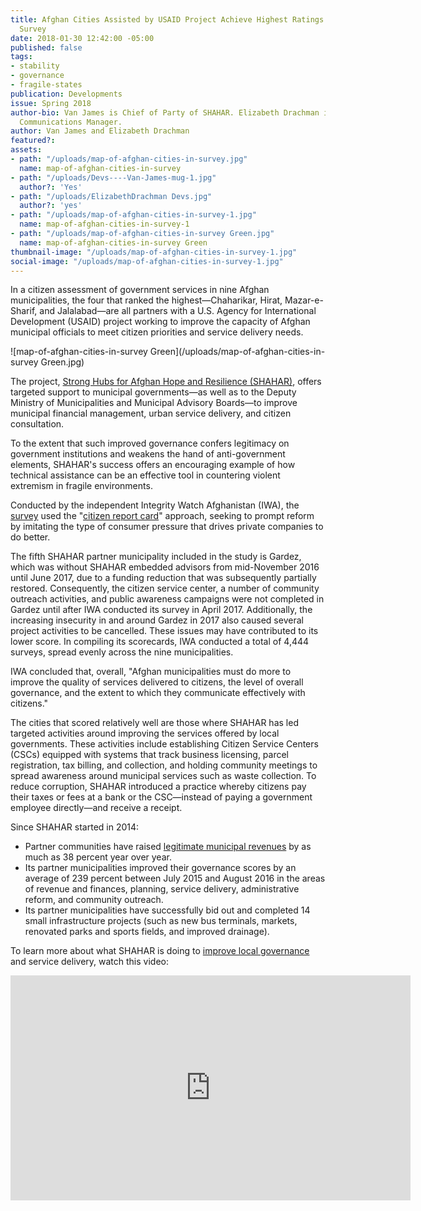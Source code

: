 ```yaml
---
title: Afghan Cities Assisted by USAID Project Achieve Highest Ratings in Citizen
  Survey
date: 2018-01-30 12:42:00 -05:00
published: false
tags:
- stability
- governance
- fragile-states
publication: Developments
issue: Spring 2018
author-bio: Van James is Chief of Party of SHAHAR. Elizabeth Drachman is DAI’s Senior
  Communications Manager.
author: Van James and Elizabeth Drachman
featured?: 
assets:
- path: "/uploads/map-of-afghan-cities-in-survey.jpg"
  name: map-of-afghan-cities-in-survey
- path: "/uploads/Devs----Van-James-mug-1.jpg"
  author?: 'Yes'
- path: "/uploads/ElizabethDrachman Devs.jpg"
  author?: 'yes'
- path: "/uploads/map-of-afghan-cities-in-survey-1.jpg"
  name: map-of-afghan-cities-in-survey-1
- path: "/uploads/map-of-afghan-cities-in-survey Green.jpg"
  name: map-of-afghan-cities-in-survey Green
thumbnail-image: "/uploads/map-of-afghan-cities-in-survey-1.jpg"
social-image: "/uploads/map-of-afghan-cities-in-survey-1.jpg"
---
```


In a citizen assessment of government services in nine Afghan municipalities, the four that ranked the highest—Chaharikar, Hirat, Mazar-e-Sharif, and Jalalabad—are all partners with a U.S. Agency for International Development (USAID) project working to improve the capacity of Afghan municipal officials to meet citizen priorities and service delivery needs. 




![map-of-afghan-cities-in-survey Green](/uploads/map-of-afghan-cities-in-survey Green.jpg) 

The project, [Strong Hubs for Afghan Hope and Resilience (SHAHAR)](https://www.dai.com/our-work/projects/afghanistan-strong-hubs-afghan-hope-and-resilience-shahar), offers targeted support to municipal governments—as well as to the Deputy Ministry of Municipalities and Municipal Advisory Boards—to improve municipal financial management, urban service delivery, and citizen consultation.

To the extent that such improved governance confers legitimacy on government institutions and weakens the hand of anti-government elements, SHAHAR's success offers an encouraging example of how technical assistance can be an effective tool in countering violent extremism in fragile environments.

Conducted by the independent Integrity Watch Afghanistan (IWA), the [survey](https://iwaweb.org/wp-content/uploads/2014/12/CITIZEN-REPORT-CARD-ON-MUNICIPAL-SERVICES-IN-AFGHANISTAN-2017.pdf) used the "[citizen report card](http://www.pria-academy.org/pdf/2.m4-2-Citizen-Report-Cards-Civicus.pdf)" approach, seeking to prompt reform by imitating the type of consumer pressure that drives private companies to do better. 

The fifth SHAHAR partner municipality included in the study is Gardez, which was without SHAHAR embedded advisors from mid-November 2016 until June 2017, due to a funding reduction that was subsequently partially restored. Consequently, the citizen service center, a number of community outreach activities, and public awareness campaigns were not completed in Gardez until after IWA conducted its survey in April 2017. Additionally, the increasing insecurity in and around Gardez in 2017 also caused several project activities to be cancelled. These issues may have contributed to its lower score. In compiling its scorecards, IWA conducted a total of 4,444 surveys, spread evenly across the nine municipalities. 
<script id="infogram_0_50a861c4-dff4-44a4-bcfb-8b1092b82ad4" title="Afghanistan Survey" src="https://e.infogram.com/js/dist/embed.js?vki" type="text/javascript"></script>
IWA concluded that, overall, "Afghan municipalities must do more to improve the quality of services delivered to citizens, the level of overall governance, and the extent to which they communicate effectively with citizens." 

The cities that scored relatively well are those where SHAHAR has led targeted activities around improving the services offered by local governments. These activities include establishing Citizen Service Centers (CSCs) equipped with systems that track business licensing, parcel registration, tax billing, and collection, and holding community meetings to spread awareness around municipal services such as waste collection. To reduce corruption, SHAHAR introduced a practice whereby citizens pay their taxes or fees at a bank or the CSC—instead of paying a government employee directly—and receive a receipt.

Since SHAHAR started in 2014:

* Partner communities have raised [legitimate municipal revenues](http://dai-global-developments.com/articles/afghan-municipalities-raise-more-revenues-deliver-better-services-enhance-stability/) by as much as 38 percent year over year.
* Its partner municipalities improved their governance scores by an average of 239 percent between July 2015 and August 2016 in the areas of revenue and finances, planning, service delivery, administrative reform, and community outreach.
* Its partner municipalities have successfully bid out and completed 14 small infrastructure projects (such as new bus terminals, markets, renovated parks and sports fields, and improved drainage).

To learn more about what SHAHAR is doing to [improve local governance](http://dai-global-developments.com/articles/afghan-municipalities-raise-more-revenues-deliver-better-services-enhance-stability/) and service delivery, watch this video:

<iframe src="https://player.vimeo.com/video/204593033" width="640" height="360" frameborder="0" webkitallowfullscreen mozallowfullscreen allowfullscreen></iframe>
